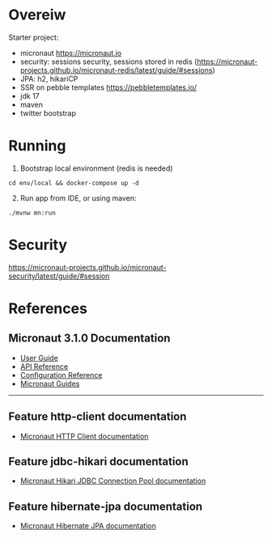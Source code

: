 # Overeiw

Starter project:
- micronaut https://micronaut.io
- security: sessions security, sessions stored in redis (https://micronaut-projects.github.io/micronaut-redis/latest/guide/#sessions)
- JPA: h2, hikariCP
- SSR on pebble templates https://pebbletemplates.io/
- jdk 17
- maven
- twitter bootstrap

# Running

1. Bootstrap local environment (redis is needed)

```shell
cd env/local && docker-compose up -d
```

2. Run app from IDE, or using maven:

```shell
./mvnw mn:run
```

# Security

https://micronaut-projects.github.io/micronaut-security/latest/guide/#session

# References

## Micronaut 3.1.0 Documentation

- [User Guide](https://docs.micronaut.io/3.1.0/guide/index.html)
- [API Reference](https://docs.micronaut.io/3.1.0/api/index.html)
- [Configuration Reference](https://docs.micronaut.io/3.1.0/guide/configurationreference.html)
- [Micronaut Guides](https://guides.micronaut.io/index.html)

---

## Feature http-client documentation

- [Micronaut HTTP Client documentation](https://docs.micronaut.io/latest/guide/index.html#httpClient)

## Feature jdbc-hikari documentation

- [Micronaut Hikari JDBC Connection Pool documentation](https://micronaut-projects.github.io/micronaut-sql/latest/guide/index.html#jdbc)

## Feature hibernate-jpa documentation

- [Micronaut Hibernate JPA documentation](https://micronaut-projects.github.io/micronaut-sql/latest/guide/index.html#hibernate)
